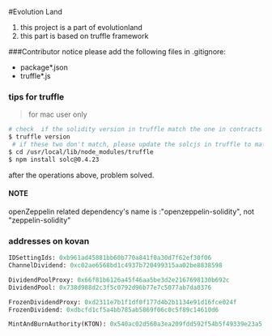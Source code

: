 #Evolution Land

1. this project is a part of evolutionland
2. this part is based on truffle framework


###Contributor notice
please add the following files in .gitignore:
- package*.json
- truffle*.js

### tips for truffle
> for mac user only
```bash
# check  if the solidity version in truffle match the one in contracts
$ truffle version
 # if these two don't match, please update the solcjs in truffle to match them
$ cd /usr/local/lib/node_modules/truffle
$ npm install solc@0.4.23
```

after the operations above, problem solved.

#### NOTE
openZeppelin related dependency's name is :"openzeppelin-solidity", not "zeppelin-solidity"

### addresses on kovan
```python
IDSettingIds: 0xb961ad45881bb60b770a841f0a30d7f62ef30f06
ChannelDividend: 0xc02ae6568bd1c4937b720499315aa02be8838598

DividendPoolProxy: 0x66f81b6126a45f46aa5be3d2e2167698130b692c
DividendPool: 0x738d988d2c3f5c0792d96b77e7c5077ab7da0376

FrozenDividendProxy: 0xd2311e7b1f1df0f177d4b2b1134e91d16fce024f
FrozenDividend: 0xdbcfd1cf5a4bb785ab5869f06c0c5f89c14610d6

MintAndBurnAuthority(KTON): 0x540ac02d560a3ea209fdd592f54b5f49339e23a5
```